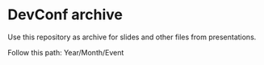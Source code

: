 # DevConf archive

Use this repository as archive for slides and other files from presentations.

Follow this path: Year/Month/Event
